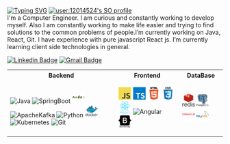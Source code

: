  <a href="https://git.io/typing-svg"><img src="https://readme-typing-svg.demolab.com?font=Fira+Code&weight=900&size=30&duration=2000&pause=2500&color=CE3628FE&background=FFFFFF00&multiline=true&width=871&height=50&lines=Hi.+I'm+C%C3%9CLLO.++++%40celalaygar" alt="Typing SVG" /></a> 
<a href="https://github.com/johannchopin/stackoverflow-readme-profile">
  <img src="https://stackoverflow-readme-profile.johannchopin.fr/profile/12014524?theme=graywhite&website=true&location=true" alt="user:12014524's SO profile">
</a>
<br/>
I'm a Computer Engineer. I am curious and constantly working to develop myself. Also I am constantly working to make life easier and trying to find solutions to the common problems of people.I’m currently working on Java, React, Git. I have experience with pure javascript React js. I’m currently learning client side technologies in general.

[![Linkedin Badge](https://img.shields.io/badge/-celalaygar-blue?style=flat-square&logo=Linkedin&logoColor=white&link=https://www.linkedin.com/in/celalaygar/)](https://www.linkedin.com/in/celalaygar/) 
[![Gmail Badge](https://img.shields.io/badge/-celal.aygar@gmail.com-c14438?style=flat-square&logo=Gmail&logoColor=white&link=mailto:celal.aygar@gmail.com)](mailto:celal.aygar@gmail.com)

<table>
  <th>Backend</th>
  <th>Frontend</th>
  <th>DataBase</th>
  <tr>
    <td>
      <p align="left">
        <img src="https://raw.githubusercontent.com/danielcranney/readme-generator/main/public/icons/skills/java-colored.svg" width="30" height="30" alt="Java" />
        <img src="https://www.vectorlogo.zone/logos/springio/springio-icon.svg" width="30" height="30" alt="SpringBoot" />
        <img src="https://raw.githubusercontent.com/devicons/devicon/master/icons/nodejs/nodejs-original-wordmark.svg" width="30" height="30" alt="NodeJs" />
        <img src="https://www.vectorlogo.zone/logos/apache_kafka/apache_kafka-icon.svg" width="30" height="30" alt="ApacheKafka" />
        <img src="https://raw.githubusercontent.com/danielcranney/readme-generator/main/public/icons/skills/python-colored.svg" width="30" height="30" alt="Python" />
        <img src="https://raw.githubusercontent.com/devicons/devicon/master/icons/docker/docker-original-wordmark.svg" width="30" height="30" alt="Docker" />
        <img src="https://www.vectorlogo.zone/logos/kubernetes/kubernetes-icon.svg" width="30" height="30" alt="Kubernetes" />
        <img src="https://www.vectorlogo.zone/logos/git-scm/git-scm-icon.svg" width="30" height="30" alt="Git" />
      </p>
    </td>
    <td>
      <p align="left">
        <img src="https://raw.githubusercontent.com/devicons/devicon/master/icons/javascript/javascript-original.svg" width="30" height="30" alt="JavaScript" />
        <img src="https://raw.githubusercontent.com/devicons/devicon/master/icons/typescript/typescript-original.svg" width="30" height="30" alt="TypeScript" />
        <img src="https://raw.githubusercontent.com/devicons/devicon/master/icons/html5/html5-original-wordmark.svg" width="30" height="30" alt="HTML5" />
        <img src="https://raw.githubusercontent.com/devicons/devicon/master/icons/css3/css3-original-wordmark.svg" width="30" height="30" alt="CSS3" />
        <img src="https://raw.githubusercontent.com/devicons/devicon/master/icons/react/react-original-wordmark.svg" width="30" height="30" alt="Reactjs" />
        <img src="https://angular.io/assets/images/logos/angular/angular.svg" width="30" height="30" alt="Angular" />
        <img src="https://raw.githubusercontent.com/devicons/devicon/master/icons/bootstrap/bootstrap-plain-wordmark.svg" width="30" height="30" alt="Bootstrap" /> 
      </p>
    </td>
    <td>
      <p align="left">
        <img src="https://raw.githubusercontent.com/devicons/devicon/master/icons/redis/redis-original-wordmark.svg" width="30" height="30" alt="REDİS" />
        <img src="https://raw.githubusercontent.com/devicons/devicon/master/icons/postgresql/postgresql-original-wordmark.svg" width="30" height="30" alt="PostgreSQL" />
        <img src="https://raw.githubusercontent.com/devicons/devicon/master/icons/oracle/oracle-original.svg" width="30" height="30" alt="ORACLE" />
        <img src="https://raw.githubusercontent.com/devicons/devicon/master/icons/mysql/mysql-original-wordmark.svg" width="30" height="30" alt="MySQL" />
      </p>
    </td>
  </tr>
</table>
